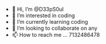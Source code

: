 - 👋 Hi, I’m @D33pS0ul
- 👀 I’m interested in coding
- 🌱 I’m currently learning coding
- 💞️ I’m looking to collaborate on any
- 📫 How to reach me ...
7132486478
<!---
D33pS0ul/D33pS0ul is a ✨ special ✨ repository because its `README.md` (this file) appears on your GitHub profile.
You can click the Preview link to take a look at your changes.
--->
